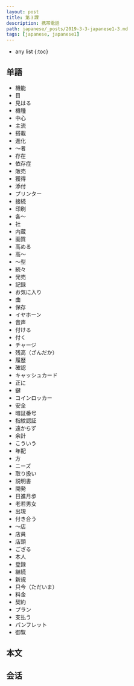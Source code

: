 ```yaml
---
layout: post
title: 第３課
description: 携帯電話
path: japanese/_posts/2019-3-3-japanese1-3.md
tags: [japanese, japanese1]
---
```


* any list
{:toc}

## 单語

* 機能
* 目
* 見はる
* 機種
* 中心
* 主流
* 搭載
* 進化
* ～者
* 存在
* 依存症
* 販売
* 獲得
* 添付
* プリンター
* 接続
* 印刷
* 各～
* 社
* 内蔵
* 画質
* 高める
* 高～
* ～型
* 続々
* 発売
* 記録
* お気に入り
* 曲
* 保存
* イヤホーン
* 音声
* 付ける
* 付く
* チャージ
* 残高（ざんだか）
* 履歴
* 確認
* キャッシュカード
* 正に
* 鍵
* コインロッカー
* 安全
* 暗証番号
* 指紋認証
* 遠からず
* 余計
* こういう
* 年配
* 方
* ニーズ
* 取り扱い
* 説明書
* 開発
* 日進月歩
* 老若男女
* 出現
* 付き合う
* ～店
* 店員
* 店頭
* ござる
* 本人
* 登録
* 継続
* 新規
* 只今（ただいま）
* 料金
* 契約
* プラン
* 支払う
* パンフレット
* 御覧

## 本文



## 会话




